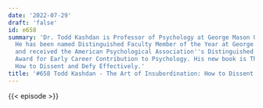 ```yaml
---
date: '2022-07-29'
draft: 'false'
id: e658
summary: 'Dr. Todd Kashdan is Professor of Psychology at George Mason University.
  He has been named Distinguished Faculty Member of the Year at George Mason University
  and received the American Psychological Association''s Distinguished Scientific
  Award for Early Career Contribution to Psychology. His new book is The Art of Insubordination:
  How to Dissent and Defy Effectively.'
title: '#658 Todd Kashdan - The Art of Insubordination: How to Dissent and Defy Effectively'
---
```

{{< episode >}}
